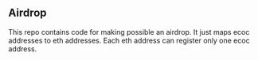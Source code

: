 ## Airdrop 

This repo contains code for making possible an airdrop. It just maps ecoc addresses to eth addresses. Each eth address can register only one ecoc address. 

